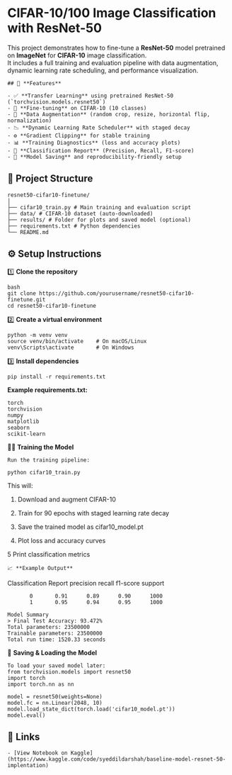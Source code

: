 
# CIFAR-10/100 Image Classification with ResNet-50

This project demonstrates how to fine-tune a **ResNet-50** model pretrained on **ImageNet** for **CIFAR-10** image classification.  
It includes a full training and evaluation pipeline with data augmentation, dynamic learning rate scheduling, and performance visualization.
```
## 🚀 **Features**

- ✅ **Transfer Learning** using pretrained ResNet-50 (`torchvision.models.resnet50`)
- 🧠 **Fine-tuning** on CIFAR-10 (10 classes)
- 🎨 **Data Augmentation** (random crop, resize, horizontal flip, normalization)
- 📉 **Dynamic Learning Rate Scheduler** with staged decay
- ⚙️ **Gradient Clipping** for stable training
- 📊 **Training Diagnostics** (loss and accuracy plots)
- 🧾 **Classification Report** (Precision, Recall, F1-score)
- 💾 **Model Saving** and reproducibility-friendly setup

```

## 🧩 **Project Structure**
```
resnet50-cifar10-finetune/
│
├── cifar10_train.py # Main training and evaluation script
├── data/ # CIFAR-10 dataset (auto-downloaded)
├── results/ # Folder for plots and saved model (optional)
├── requirements.txt # Python dependencies
└── README.md
```

## ⚙️ Setup Instructions

1️⃣ **Clone the repository**
```
bash
git clone https://github.com/yourusername/resnet50-cifar10-finetune.git
cd resnet50-cifar10-finetune
```
2️⃣ **Create a virtual environment**
```
python -m venv venv
source venv/bin/activate    # On macOS/Linux
venv\Scripts\activate       # On Windows
```
3️⃣ **Install dependencies**
```
pip install -r requirements.txt
```
**Example requirements.txt:**
```
torch
torchvision
numpy
matplotlib
seaborn
scikit-learn
```
🏋️‍♂️ **Training the Model**
```
Run the training pipeline:

python cifar10_train.py
```
This will:

1. Download and augment CIFAR-10

2. Train for 90 epochs with staged learning rate decay

3. Save the trained model as cifar10_model.pt

4. Plot loss and accuracy curves

5 Print classification metrics
```
📈 **Example Output**
```
Classification Report
              precision    recall  f1-score   support

           0       0.91      0.89      0.90      1000
           1       0.95      0.94      0.95      1000
```           
Model Summary
> Final Test Accuracy: 93.472%
Total parameters: 23500000
Trainable parameters: 23500000
Total run time: 1520.33 seconds
```
💾 **Saving & Loading the Model**
```
To load your saved model later:
from torchvision.models import resnet50
import torch
import torch.nn as nn

model = resnet50(weights=None)
model.fc = nn.Linear(2048, 10)
model.load_state_dict(torch.load('cifar10_model.pt'))
model.eval()
```
## 🔗 Links
```
- [View Notebook on Kaggle](https://www.kaggle.com/code/syeddildarshah/baseline-model-resnet-50-implentation)
